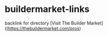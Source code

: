 # buildermarket-links
backlink for directory
[Visit The Builder Market]((https://thebuildermarket.com/pros)
